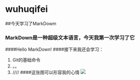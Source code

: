 # wuhuqifei
##今天学习了MarkDowm
### MarkDown是一种超级文本语言，今天我第一次学习了它
####Hello MarkDown!
####接下来我还会学习：
1. Git的基础命令
2. 。。
3. ////
####这张图可以形容我的心情
![](https://qgt-style.oss-cn-hangzhou.aliyuncs.com/newcoursep4/g1/g1-2-2/tenor.gif)

